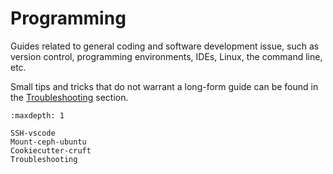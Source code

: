 # Programming

Guides related to general coding and software development issue, such as version control, programming environments, IDEs, Linux, the command line, etc.

Small tips and tricks that do not warrant a long-form guide can be found in the [Troubleshooting](Troubleshooting.md) section.

```{toctree}
:maxdepth: 1

SSH-vscode
Mount-ceph-ubuntu
Cookiecutter-cruft
Troubleshooting
```
